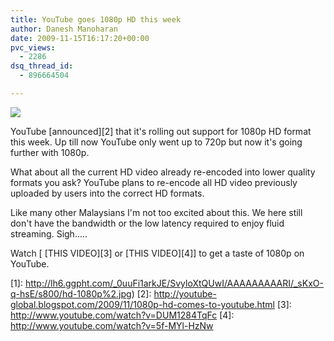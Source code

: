 ```yaml
---
title: YouTube goes 1080p HD this week
author: Danesh Manoharan
date: 2009-11-15T16:17:20+00:00
pvc_views:
  - 2286
dsq_thread_id:
  - 896664504

---
```

![](http://lh6.ggpht.com/_0uuFi1arkJE/SvyloXtQUwI/AAAAAAAAARI/_sKxO-q-hsE/s800/hd-1080p%2.jpg)

YouTube [announced][2] that it's rolling out support for 1080p HD format this week. Up till now YouTube only went up to 720p but now it's going further with 1080p.

What about all the current HD video already re-encoded into lower quality formats you ask? YouTube plans to re-encode all HD video previously uploaded by users into the correct HD formats.

Like many other Malaysians I'm not too excited about this. We here still don't have the bandwidth or the low latency required to enjoy fluid streaming. Sigh.....

Watch [ [THIS VIDEO][3] or [THIS VIDEO][4]] to get a taste of 1080p on YouTube.

 [1]: http://lh6.ggpht.com/_0uuFi1arkJE/SvyloXtQUwI/AAAAAAAAARI/_sKxO-q-hsE/s800/hd-1080p%2.jpg)
 [2]: http://youtube-global.blogspot.com/2009/11/1080p-hd-comes-to-youtube.html
 [3]: http://www.youtube.com/watch?v=DUM1284TqFc
 [4]: http://www.youtube.com/watch?v=5f-MYl-HzNw